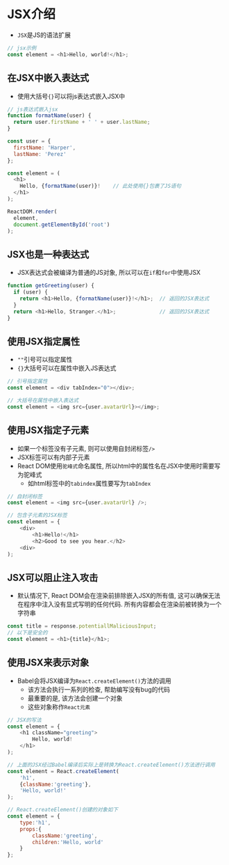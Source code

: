 # JSX介绍

* `JSX`是JS的语法扩展

```javascript
// jsx示例
const element = <h1>Hello, world!</h1>;
```


## 在JSX中嵌入表达式

* 使用大括号`{}`可以将js表达式嵌入JSX中

```javascript
// js表达式嵌入jsx
function formatName(user) {
  return user.firstName + ' ' + user.lastName;
}

const user = {
  firstName: 'Harper',
  lastName: 'Perez'
};

const element = (
  <h1>
    Hello, {formatName(user)}!    // 此处使用{}包裹了JS语句
  </h1>
);

ReactDOM.render(
  element,
  document.getElementById('root')
);
```

## JSX也是一种表达式

* JSX表达式会被编译为普通的JS对象, 所以可以在`if`和`for`中使用JSX

```javascript
function getGreeting(user) {
  if (user) {
    return <h1>Hello, {formatName(user)}!</h1>;  // 返回的JSX表达式
  }
  return <h1>Hello, Stranger.</h1>;              // 返回的JSX表达式
}
```


## 使用JSX指定属性

* `""`引号可以指定属性
* `{}`大括号可以在属性中嵌入JS表达式

```javascript
// 引号指定属性
const element = <div tabIndex="0"></div>;

// 大括号在属性中嵌入表达式
const element = <img src={user.avatarUrl}></img>;
```

## 使用JSX指定子元素

* 如果一个标签没有子元素, 则可以使用自封闭标签`/>`
* JSX标签可以有内部子元素
* React DOM使用`驼峰式`命名属性, 所以html中的属性名在JSX中使用时需要写为驼峰式
    - 如html标签中的`tabindex`属性要写为`tabIndex`

```javascript
// 自封闭标签
const element = <img src={user.avatarUrl} />;

// 包含子元素的JSX标签
const element = {
    <div>
        <h1>Hello!</h1>
        <h2>Good to see you hear.</h2>
    <div>
);
```


## JSX可以阻止注入攻击

* 默认情况下, React DOM会在渲染前排除嵌入JSX的所有值, 这可以确保无法在程序中注入没有显式写明的任何代码. 所有内容都会在渲染前被转换为一个字符串

```javascript
const title = response.potentiallMaliciousInput;
// 以下是安全的
const element = <h1>{title}</h1>;
```


## 使用JSX来表示对象

* Babel会将JSX编译为`React.createElement()`方法的调用
    - 该方法会执行一系列的检查, 帮助编写没有bug的代码
    - 最重要的是, 该方法会创建一个对象
    - 这些对象称作`React元素`

```javascript
// JSX的写法
const element = {
    <h1 className="greeting">
        Hello, world!
    </h1>
);

// 上面的JSX经过Babel编译后实际上是转换为React.createElement()方法进行调用
const element = React.createElement(
    'h1',
    {className:'greeting'},
    'Hello, world!'
);

// React.createElement()创建的对象如下
const element = {
    type:'h1',
    props:{
        className:'greeting',
        children:'Hello, world'
    }
};
```
